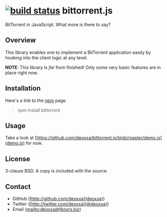[![build status](https://secure.travis-ci.org/deoxxa/bittorrent.js.png)](http://travis-ci.org/deoxxa/bittorrent.js)
bittorrent.js
=============

BitTorrent in JavaScript. What more is there to say?

Overview
--------

This library enables one to implement a BitTorrent application easily by hooking
into the client logic at any level.

**NOTE**: This library is *far* from finished! Only some very basic features are
in place right now.

Installation
------------

Here's a link to the [npm](https://npmjs.org/package/bittorrent) page. 

> npm install bittorrent

Usage
-----

Take a look at [https://github.com/deoxxa/bittorrent.js/blob/master/demo.js](demo.js) for now.

License
-------

3-clause BSD. A copy is included with the source.

Contact
-------

* GitHub ([http://github.com/deoxxa](deoxxa))
* Twitter ([http://twitter.com/deoxxa](@deoxxa))
* Email ([mailto:deoxxa@fknsrs.biz](deoxxa@fknsrs.biz))
